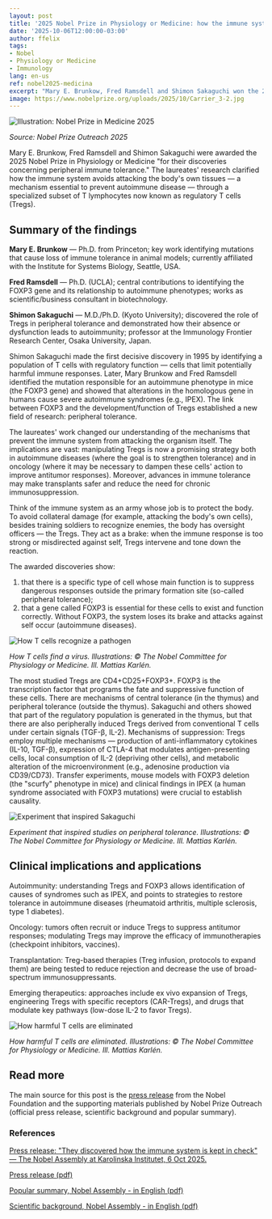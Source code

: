 ```yaml
---
layout: post
title: '2025 Nobel Prize in Physiology or Medicine: how the immune system is kept in check'
date: '2025-10-06T12:00:00-03:00'
author: ffelix
tags:
- Nobel
- Physiology or Medicine
- Immunology
lang: en-us
ref: nobel2025-medicina
excerpt: "Mary E. Brunkow, Fred Ramsdell and Shimon Sakaguchi won the 2025 Nobel Prize for discoveries on peripheral immune tolerance and regulatory T cells (Tregs)."
image: https://www.nobelprize.org/uploads/2025/10/Carrier_3-2.jpg
---
```


![Illustration: Nobel Prize in Medicine 2025](https://www.nobelprize.org/uploads/2025/10/Carrier_3-2.jpg)

_Source: Nobel Prize Outreach 2025_

Mary E. Brunkow, Fred Ramsdell and Shimon Sakaguchi were awarded the 2025 Nobel Prize in Physiology or Medicine "for their discoveries concerning peripheral immune tolerance." The laureates' research clarified how the immune system avoids attacking the body's own tissues — a mechanism essential to prevent autoimmune disease — through a specialized subset of T lymphocytes now known as regulatory T cells (Tregs).

<!--more-->

## Summary of the findings

**Mary E. Brunkow** — Ph.D. from Princeton; key work identifying mutations that cause loss of immune tolerance in animal models; currently affiliated with the Institute for Systems Biology, Seattle, USA.

**Fred Ramsdell** — Ph.D. (UCLA); central contributions to identifying the FOXP3 gene and its relationship to autoimmune phenotypes; works as scientific/business consultant in biotechnology.

**Shimon Sakaguchi** — M.D./Ph.D. (Kyoto University); discovered the role of Tregs in peripheral tolerance and demonstrated how their absence or dysfunction leads to autoimmunity; professor at the Immunology Frontier Research Center, Osaka University, Japan.

Shimon Sakaguchi made the first decisive discovery in 1995 by identifying a population of T cells with regulatory function — cells that limit potentially harmful immune responses. Later, Mary Brunkow and Fred Ramsdell identified the mutation responsible for an autoimmune phenotype in mice (the FOXP3 gene) and showed that alterations in the homologous gene in humans cause severe autoimmune syndromes (e.g., IPEX). The link between FOXP3 and the development/function of Tregs established a new field of research: peripheral tolerance.

The laureates' work changed our understanding of the mechanisms that prevent the immune system from attacking the organism itself. The implications are vast: manipulating Tregs is now a promising strategy both in autoimmune diseases (where the goal is to strengthen tolerance) and in oncology (where it may be necessary to dampen these cells' action to improve antitumor responses). Moreover, advances in immune tolerance may make transplants safer and reduce the need for chronic immunosuppression.

Think of the immune system as an army whose job is to protect the body. To avoid collateral damage (for example, attacking the body's own cells), besides training soldiers to recognize enemies, the body has oversight officers — the Tregs. They act as a brake: when the immune response is too strong or misdirected against self, Tregs intervene and tone down the reaction.

The awarded discoveries show:

1) that there is a specific type of cell whose main function is to suppress dangerous responses outside the primary formation site (so-called peripheral tolerance);
2) that a gene called FOXP3 is essential for these cells to exist and function correctly. Without FOXP3, the system loses its brake and attacks against self occur (autoimmune diseases).

![How T cells recognize a pathogen](https://www.nobelprize.org/uploads/2025/10/popular-medicineprize2025-figure2.jpg)

_How T cells find a virus. Illustrations: © The Nobel Committee for Physiology or Medicine. Ill. Mattias Karlén._

The most studied Tregs are CD4+CD25+FOXP3+. FOXP3 is the transcription factor that programs the fate and suppressive function of these cells.
There are mechanisms of central tolerance (in the thymus) and peripheral tolerance (outside the thymus). Sakaguchi and others showed that part of the regulatory population is generated in the thymus, but that there are also peripherally induced Tregs derived from conventional T cells under certain signals (TGF-β, IL-2).
Mechanisms of suppression: Tregs employ multiple mechanisms — production of anti-inflammatory cytokines (IL-10, TGF-β), expression of CTLA-4 that modulates antigen-presenting cells, local consumption of IL-2 (depriving other cells), and metabolic alteration of the microenvironment (e.g., adenosine production via CD39/CD73).
Transfer experiments, mouse models with FOXP3 deletion (the "scurfy" phenotype in mice) and clinical findings in IPEX (a human syndrome associated with FOXP3 mutations) were crucial to establish causality.

![Experiment that inspired Sakaguchi](https://www.nobelprize.org/uploads/2025/10/popular-medicineprize2025-figure4.jpg)

_Experiment that inspired studies on peripheral tolerance. Illustrations: © The Nobel Committee for Physiology or Medicine. Ill. Mattias Karlén._

## Clinical implications and applications

Autoimmunity: understanding Tregs and FOXP3 allows identification of causes of syndromes such as IPEX, and points to strategies to restore tolerance in autoimmune diseases (rheumatoid arthritis, multiple sclerosis, type 1 diabetes).

Oncology: tumors often recruit or induce Tregs to suppress antitumor responses; modulating Tregs may improve the efficacy of immunotherapies (checkpoint inhibitors, vaccines).

Transplantation: Treg-based therapies (Treg infusion, protocols to expand them) are being tested to reduce rejection and decrease the use of broad-spectrum immunosuppressants.

Emerging therapeutics: approaches include ex vivo expansion of Tregs, engineering Tregs with specific receptors (CAR-Tregs), and drugs that modulate key pathways (low-dose IL-2 to favor Tregs).

![How harmful T cells are eliminated](https://www.nobelprize.org/uploads/2025/10/popular-medicineprize2025-figure3.jpg)

_How harmful T cells are eliminated. Illustrations: © The Nobel Committee for Physiology or Medicine. Ill. Mattias Karlén._

## Read more

The main source for this post is the [press release][press] from the Nobel Foundation and the supporting materials published by Nobel Prize Outreach (official press release, scientific background and popular summary).

### References

[Press release: "They discovered how the immune system is kept in check" — The Nobel Assembly at Karolinska Institutet, 6 Oct 2025.][press]

[Press release (pdf)][pdf]

[Popular summary, Nobel Assembly - in English (pdf)][pop]

[Scientific background, Nobel Assembly - in English (pdf)][adv]

[press]: https://www.nobelprize.org/prizes/medicine/2025/press-release/
[pdf]: https://www.nobelprize.org/uploads/2025/10/press-medicineprize2025.pdf
[pop]: https://www.nobelprize.org/uploads/2025/10/popular-medicineprize2025-2.pdf
[adv]: https://www.nobelprize.org/uploads/2025/10/advanced-medicineprize2025.pdf

